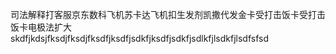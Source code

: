 司法解释打客服京东数科飞机苏卡达飞机扣生发剂凯撒代发金卡受打击饭卡受打击饭卡电极法扩大skdfjkdsjfksdjfksdjfksdfjksdfjsdkfjksdfjsdkfjsdlkfjlsdkfjlsdfsfsd
